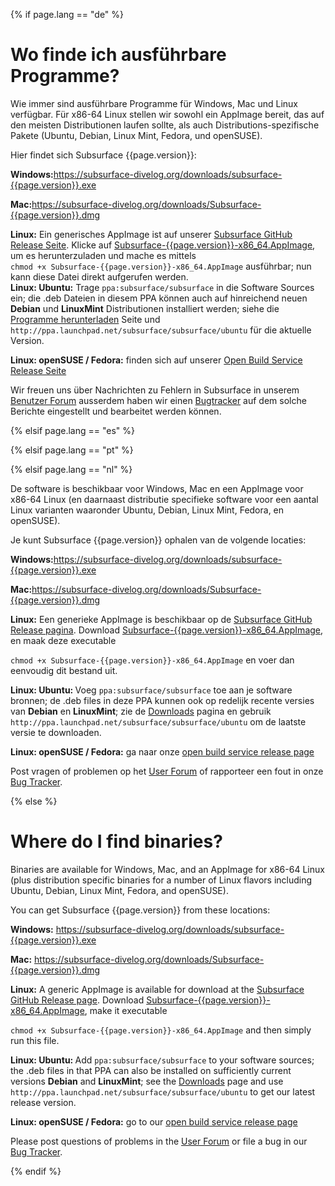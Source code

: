 {% if page.lang == "de" %}
<h1>Wo finde ich ausführbare Programme?</h1>
<p>Wie immer sind ausführbare Programme für Windows, Mac und Linux verfügbar. Für x86-64 Linux stellen wir sowohl ein AppImage bereit, das auf den meisten Distributionen laufen sollte, als auch Distributions-spezifische Pakete (Ubuntu, Debian, Linux Mint, Fedora, und openSUSE).</p>
<p>Hier findet sich Subsurface {{page.version}}:</p>
<p><strong>Windows:</strong><a href="https://subsurface-divelog.org/downloads/subsurface-{{page.version}}.exe">https://subsurface-divelog.org/downloads/subsurface-{{page.version}}.exe</a></p>
<p><strong>Mac:</strong><a href="https://subsurface-divelog.org/downloads/Subsurface-4.8.1.dmg">https://subsurface-divelog.org/downloads/Subsurface-{{page.version}}.dmg</a></p>
<p><strong>Linux:</strong> Ein generisches AppImage ist auf unserer <a href="https://github.com/Subsurface/subsurface/releases/tag/v{{page.version}}">Subsurface GitHub Release Seite</a>. Klicke auf <a href="https://github.com/Subsurface/subsurface/releases/download/v{{page.version}}/Subsurface-{{page.version}}-x86_64.AppImage">Subsurface-{{page.version}}-x86_64.AppImage</a>, um es herunterzuladen und mache es mittels<br><code>chmod +x Subsurface-{{page.version}}-x86_64.AppImage</code> ausführbar; nun kann diese Datei direkt aufgerufen werden.<br><strong>Linux: Ubuntu:</strong> Trage <code>ppa:subsurface/subsurface</code> in die Software Sources ein; die .deb Dateien in diesem PPA können auch auf hinreichend neuen <strong>Debian</strong> und <strong>LinuxMint</strong> Distributionen installiert werden; siehe die <a href="https://subsurface-divelog.org/download/">Programme herunterladen</a> Seite und <code>http://ppa.launchpad.net/subsurface/subsurface/ubuntu</code> für die aktuelle Version.</p>
<p><strong>Linux: openSUSE / Fedora:</strong> finden sich auf unserer <a href="http://software.opensuse.org/download.html?project=home:Subsurface-Divelog&amp;package=subsurface">Open Build Service Release Seite</a></p>
<p>Wir freuen uns über Nachrichten zu Fehlern in Subsurface in unserem <a href="https://subsurface-divelog.org/user-forum/">Benutzer Forum</a> ausserdem haben wir einen <a href="https://github.com/Subsurface/subsurface/issues">Bugtracker</a> auf dem solche Berichte eingestellt und bearbeitet werden können.</p>
{% elsif page.lang == "es" %}




{% elsif page.lang == "pt" %}





{% elsif page.lang == "nl" %}
<p>De software is beschikbaar voor Windows, Mac en een AppImage voor x86-64 Linux (en daarnaast distributie specifieke software voor een aantal Linux varianten waaronder Ubuntu, Debian, Linux Mint, Fedora, en openSUSE).</p>
<p>Je kunt Subsurface {{page.version}} ophalen van de volgende locaties:</p>
<p><strong>Windows:</strong><a href="https://subsurface-divelog.org/downloads/subsurface-{{page.version}}.exe">https://subsurface-divelog.org/downloads/subsurface-{{page.version}}.exe</a></p>
<p><strong>Mac:</strong><a href="https://subsurface-divelog.org/downloads/Subsurface-{{page.version}}.dmg">https://subsurface-divelog.org/downloads/Subsurface-{{page.version}}.dmg</a></p>
<p><strong>Linux:</strong> Een generieke AppImage is beschikbaar op de <a href="https://github.com/Subsurface/subsurface/releases/tag/v{{page.version}}">Subsurface GitHub Release pagina</a>. Download <a href="https://github.com/Subsurface/subsurface/releases/download/v{{page.version}}/Subsurface-{{page.version}}-x86_64.AppImage">Subsurface-{{page.version}}-x86_64.AppImage</a>, en maak deze executable</p>
<p><code>chmod +x Subsurface-{{page.version}}-x86_64.AppImage</code> en voer dan eenvoudig dit bestand uit.</p>
<p><strong>Linux: Ubuntu: </strong>Voeg <code>ppa:subsurface/subsurface</code> toe aan je software bronnen; de .deb files in deze PPA kunnen ook op redelijk recente versies van <strong>Debian</strong> en <strong>LinuxMint</strong>; zie de <a href="https://subsurface-divelog.org/nl/downloads/">Downloads</a> pagina en gebruik <code>http://ppa.launchpad.net/subsurface/subsurface/ubuntu</code> om de laatste versie te downloaden.</p>
<p><strong>Linux: openSUSE / Fedora:</strong> ga naar onze <a href="http://software.opensuse.org/download.html?project=home:Subsurface-Divelog&amp;package=subsurface">open build service release page</a></p>
<p>Post vragen of problemen op het <a href="https://subsurface-divelog.org/nl/user-forum-nl/">User Forum</a> of rapporteer een fout in onze <a href="https://github.com/Subsurface/subsurface/issues">Bug Tracker</a>.</p>
{% else %}
<h1>Where do I find binaries?</h1>
<p>Binaries are available for Windows, Mac, and an AppImage for x86-64 Linux (plus distribution specific binaries for a number of Linux flavors including Ubuntu, Debian, Linux Mint, Fedora, and openSUSE).</p>
<p>You can get Subsurface {{page.version}} from these locations:</p>
<p><strong>Windows:</strong> <a href="https://subsurface-divelog.org/downloads/subsurface-{{page.version}}.exe">https://subsurface-divelog.org/downloads/subsurface-{{page.version}}.exe</a></p>
<p><strong>Mac:</strong> <a href="https://subsurface-divelog.org/downloads/Subsurface-{{page.version}}.dmg">https://subsurface-divelog.org/downloads/Subsurface-{{page.version}}.dmg</a></p>
<p><strong>Linux:</strong> A generic AppImage is available for download at the <a href="https://github.com/Subsurface/subsurface/releases/tag/v{{page.version}}">Subsurface GitHub Release page</a>. Download <a href="https://github.com/Subsurface/subsurface/releases/download/v{{page.version}}/Subsurface-{{page.version}}-x86_64.AppImage">Subsurface-{{page.version}}-x86_64.AppImage</a>, make it executable</p>
<p><code>chmod +x Subsurface-{{page.version}}-x86_64.AppImage</code> and then simply run this file.</p>
<p><strong>Linux: Ubuntu: </strong>Add <code>ppa:subsurface/subsurface</code> to your software sources; the .deb files in that PPA can also be installed on sufficiently current versions <strong>Debian</strong> and <strong>LinuxMint</strong>; see the <a href="https://subsurface-divelog.org/download/">Downloads</a> page and use <code>http://ppa.launchpad.net/subsurface/subsurface/ubuntu</code> to get our latest release version.</p>
<p><strong>Linux: openSUSE / Fedora:</strong> go to our <a href="http://software.opensuse.org/download.html?project=home:Subsurface-Divelog&package=subsurface">open build service release page</a></p>
<p>Please post questions of problems in the <a href="https://subsurface-divelog.org/user-forum/">User Forum</a> or file a bug in our <a href="https://github.com/Subsurface/subsurface/issues">Bug Tracker</a>.</p>
{% endif %}
